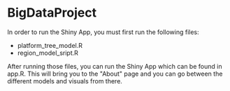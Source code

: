 # BigDataProject

In order to run the Shiny App, you must first run the following files:
- platform_tree_model.R
- region_model_sript.R

After running those files, you can run the Shiny App which can be found in app.R. This will bring you to the "About" page and you can go between the different models and visuals from there.
